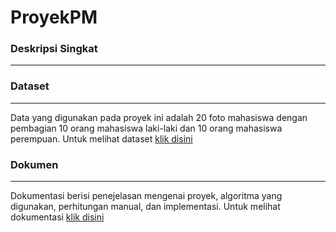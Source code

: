 # ProyekPM

### Deskripsi Singkat
---

### Dataset
---
Data yang digunakan pada proyek ini adalah 20 foto mahasiswa dengan pembagian 10 orang mahasiswa laki-laki dan 10 orang mahasiswa perempuan. Untuk melihat dataset [klik disini](https://drive.google.com/drive/folders/1zLgcZuzJ6pbigpgD_8lvY7CrCPWstDSZ)

### Dokumen
---
Dokumentasi berisi penejelasan mengenai proyek, algoritma yang digunakan, perhitungan manual, dan implementasi. Untuk melihat dokumentasi [klik disini](https://docs.google.com/document/d/1-CD6ErwYDjT98phvogUb1gtkg-MEjrRc/edit?rtpof=true)
